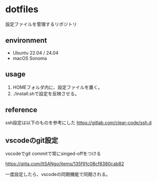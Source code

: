 # dotfiles

設定ファイルを管理するリポジトリ

## environment

- Ubuntu 22.04 / 24.04
- macOS Sonoma

## usage

1. HOMEフォルダ内に、設定ファイルを置く。
2. ./install.shで設定を反映させる。

## reference

ssh設定は以下のものを参考にした
https://gitlab.com/clear-code/ssh.d

## vscodeのgit設定

vscodeでgit commitで常にsinged-offをつける

<https://qiita.com/ItSANgo/items/135f91c08cf8380cab82>

一度設定したら、vscodeの同期機能で同期される。
